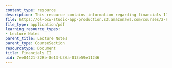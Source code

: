```yaml
---
content_type: resource
description: This resource contains information regarding financials II.
file: https://ol-ocw-studio-app-production.s3.amazonaws.com/courses/2-96-management-in-engineering-fall-2012/7ee84421328e8e13b36a813e59e11246_MIT2_96F12_lec05.pdf
file_type: application/pdf
learning_resource_types:
- Lecture Notes
parent_title: Lecture Notes
parent_type: CourseSection
resourcetype: Document
title: Financials II
uid: 7ee84421-328e-8e13-b36a-813e59e11246
---
```

